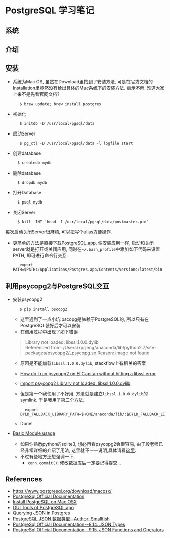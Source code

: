 # PostgreSQL 学习笔记

## 系统

## 介绍

## 安装
- 系统为Mac OS, 虽然在Download里找到了安装方法, 可是在官方文档的Installation里竟然没有给出具体的Mac系统下的安装方法. 表示不解. 难道大家上来不是先看官网文档?

         $ brew update; brew install postgres


- 初始化

         $ initdb -D /usr/local/pgsql/data


- 启动Server

         $ pg_ctl -D /usr/local/pgsql/data -l logfile start


- 创建database

        $ createdb mydb

- 删除database

        $ dropdb mydb

- 打开Database

        $ psql mydb

- 关闭Server

        $ kill -INT `head -1 /usr/local/pgsql/data/postmaster.pid`

每次启动关闭Server很麻烦, 可以把写个alias方便操作.

- 更简单的方法是直接下载[PostgreSQL.app](http://postgresapp.com/), 像安装应用一样, 启动和关闭server就是打开或关闭应用, 同时在`~/.bash_profile`中添加如下代码来设置PATH, 即可进行命令行交互.

         export PATH=$PATH:/Applications/Postgres.app/Contents/Versions/latest/bin


## 利用psycopg2与PostgreSQL交互
- 安装psycopg2

         $ pip install pscopg2
    
    - 这里遇到了一点小坑:pscopg是依赖于PostgreSQL的, 所以只有在PostgreSQL装好后才可以安装.
    - 在调用过程中出现了如下错误

    > Library not loaded: libssl.1.0.0.dylib  
  Referenced from: /Users/xpgeng/anaconda/lib/python2.7/site-packages/psycopg2/_psycopg.so
  Reason: image not found
   
    - 原因是不能加载`libssl.1.0.0.dylib`, stackflow上有相关的答案
    - [How do I run psycopg2 on El Capitan without hitting a libssl error](http://stackoverflow.com/questions/32978365/how-do-i-run-psycopg2-on-el-capitan-without-hitting-a-libssl-error)
    - [import psycopg2 Library not loaded: libssl.1.0.0.dylib](http://stackoverflow.com/questions/27264574/import-psycopg2-library-not-loaded-libssl-1-0-0-dylib)
    - 但是第一个我使用了不好用, 方法就是建立`libssl.1.0.0.dylib`的symlink. 于是我用了第二个方法.
    
            export DYLD_FALLBACK_LIBRARY_PATH=$HOME/anaconda/lib/:$DYLD_FALLBACK_LIBRARY_PATH
            
    - Done!
 
- [Basic Module usage](http://initd.org/psycopg/docs/)
    - 如果你熟悉python的sqlite3, 想必再看psycopg2会很容易, 由于段老师已经非常详细的介绍了用法, 这里就不一一说明,具体请看[这里](https://github.com/memect/kg-beijing/tree/master/KG-PostgreSQL/KG-PostgreSQL).
    - 不过有些地方还想强调一下.
        - `conn.commit()`: 修改数据库后一定要记得提交...
          





## References
- <https://www.postgresql.org/download/macosx/>
- [PostgreSql Official Documentation](https://www.postgresql.org/docs/9.5/static/index.html)
- [Install PostgeSQL on Mac OSX](https://www.postgresql.org/download/macosx/)
- [GUI Tools of PostgreSQL.app](http://postgresapp.com/documentation/gui-tools.html)
- [Querying JSON in Postgres](http://schinckel.net/2014/05/25/querying-json-in-postgres/)
- [PostgreSQL JSON 数据类型--Author: Smallfish](http://chenxiaoyu.org/2014/07/25/postgresql-json.html)
- [PostgreSql Official Documentation--8.14. JSON Types](https://www.postgresql.org/docs/current/static/datatype-json.html)
- [PostgreSql Official Documentation--9.15. JSON Functions and Operators](https://www.postgresql.org/docs/current/static/functions-json.html)